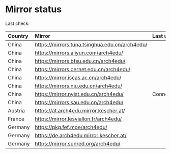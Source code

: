 <script src="./time.js"></script>
# Mirror status
Last check: <script type="text/javascript">localize(1727457586.2570233);</script>

|Country|Mirror|Last update|
|:------|:-----|:----------|
|China|https://mirrors.tuna.tsinghua.edu.cn/arch4edu/|<script type="text/javascript">localize(1727419456);</script>|
|China|https://mirrors.aliyun.com/arch4edu/|<script type="text/javascript">localize(1727419456);</script>|
|China|https://mirrors.bfsu.edu.cn/arch4edu/|<script type="text/javascript">localize(1727419456);</script>|
|China|https://mirrors.cernet.edu.cn/arch4edu/|<script type="text/javascript">localize(1727419456);</script>|
|China|https://mirror.iscas.ac.cn/arch4edu/|<script type="text/javascript">localize(1727419456);</script>|
|China|https://mirrors.nju.edu.cn/arch4edu/|<script type="text/javascript">localize(1727375938);</script>|
|China|https://mirror.nyist.edu.cn/arch4edu/|ConnectionError|
|China|https://mirrors.sau.edu.cn/arch4edu/|<script type="text/javascript">localize(1727419456);</script>|
|Austria|https://at.arch4edu.mirror.kescher.at/|<script type="text/javascript">localize(1727419456);</script>|
|France|https://mirror.lesviallon.fr/arch4edu/|<script type="text/javascript">localize(1727419456);</script>|
|Germany|https://pkg.fef.moe/arch4edu/|<script type="text/javascript">localize(1727419456);</script>|
|Germany|https://de.arch4edu.mirror.kescher.at/|<script type="text/javascript">localize(1727419456);</script>|
|Germany|https://mirror.sunred.org/arch4edu/|<script type="text/javascript">localize(1727419456);</script>|

<script src="./tablefilter/tablefilter.js"></script>
<script src="./table.js"></script>